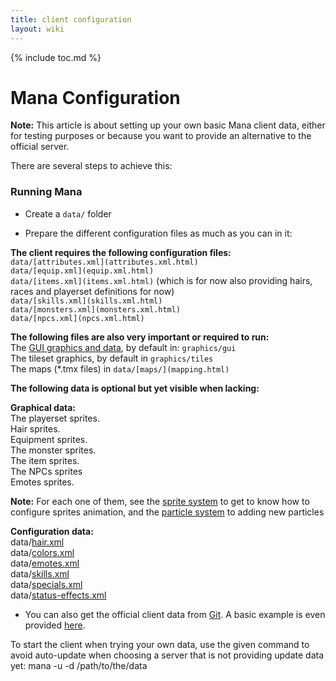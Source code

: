 ```yaml
---
title: client configuration
layout: wiki
---
```

{% include toc.md %}
#  Mana Configuration

**Note:** This article is about setting up your own basic Mana client data, either for testing purposes or because you want to provide an alternative to the official server.

There are several steps to achieve this:

###  Running Mana

 * Create a `data/` folder

 * Prepare the different configuration files as much as you can in it:

**The client requires the following configuration files:** <br />
`data/[attributes.xml](attributes.xml.html)` <br />
`data/[equip.xml](equip.xml.html)` <br />
`data/[items.xml](items.xml.html)` (which is for now also providing hairs, races and playerset definitions for now) <br />
`data/[skills.xml](skills.xml.html)` <br />
`data/[monsters.xml](monsters.xml.html)` <br />
`data/[npcs.xml](npcs.xml.html)` <br />

**The following files are also very important or required to run:** <br />
The [GUI graphics and data](gui_configuration.html), by default in: `graphics/gui` <br />
The tileset graphics, by default in `graphics/tiles` <br />
The maps (\*.tmx files) in `data/[maps/](mapping.html)` <br />


**The following data is optional but yet visible when lacking:**  <br />

__Graphical data:__ <br />
The playerset sprites. <br />
Hair sprites. <br />
Equipment sprites. <br />
The monster sprites. <br />
The item sprites. <br />
The NPCs sprites <br />
Emotes sprites.

**Note:** For each one of them, see the [sprite system](sprite_system.html) to get to know how to configure sprites animation, and the [particle system](particle_system.html) to adding new particles

__Configuration data:__ <br />
data/[hair.xml](hair.xml.html) <br />
data/[colors.xml](hair.xml.html) <br />
data/[emotes.xml](emotes.xml.html) <br />
data/[skills.xml](skills.xml.html) <br />
data/[specials.xml](specials.xml.html) <br />
data/[status-effects.xml](status-effects.xml.html) <br />

 * You can also get the official client data from [Git](git_repository.html). A basic example is even provided [here](http://www.gitorious.org/mana/manaserv/trees/master/example/clientdata).

To start the client when trying your own data, use the given command to avoid auto-update when choosing a server
that is not providing update data yet:
  mana -u -d /path/to/the/data
